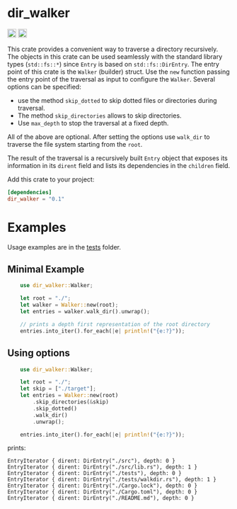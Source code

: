 # dir_walker

[<img alt="github" src="https://img.shields.io/badge/github-gabrielecodes/dir_walker-8DBFCB?style=for-the-badge&labelColor=555555&logo=github" height="20">](https://github.com/gabrielecodes/dir_walker)
[<img alt="build status" src="https://img.shields.io/github/actions/workflow/status/gabrielecodes/dir_walker/ci.yml?branch=master&style=for-the-badge" height="20">](https://github.com/gabrielecodes/dir_walker/actions?query=branch%3Amain)

This crate provides a convenient way to traverse a directory recursively.
The objects in this crate can be used seamlessly with the standard library
types (`std::fs::*`) since `Entry` is based on `std::fs::DirEntry`.
The entry point of this crate is the `Walker` (builder) struct. Use the `new` function
passing the entry point of the traversal as input to configure the `Walker`. Several
options can be specified:

- use the method `skip_dotted` to skip dotted files
or directories during traversal.
- The method `skip_directories` allows to skip directories.
- Use `max_depth` to stop the traversal at a fixed depth.

All of the above are optional. After setting the options use `walk_dir`
to traverse the file system starting from the `root`.

The result of the traversal is a recursively built `Entry` object that
exposes its information in its `dirent` field and lists its dependencies
in the `children` field.

Add this crate to your project:

```toml
[dependencies]
dir_walker = "0.1"
```

# Examples

Usage examples are in the [tests](https://github.com/gabrielecodes/dir_walker/blob/master/tests/walkdir.rs) folder.

## Minimal Example

```rust
    use dir_walker::Walker;

    let root = "./";
    let walker = Walker::new(root);
    let entries = walker.walk_dir().unwrap();

    // prints a depth first representation of the root directory
    entries.into_iter().for_each(|e| println!("{e:?}"));
```

## Using options

```rust
    use dir_walker::Walker;

    let root = "./";
    let skip = ["./target"];
    let entries = Walker::new(root)
        .skip_directories(&skip)
        .skip_dotted()
        .walk_dir()
        .unwrap();

    entries.into_iter().for_each(|e| println!("{e:?}"));
```

prints:

```text
EntryIterator { dirent: DirEntry("./src"), depth: 0 }
EntryIterator { dirent: DirEntry("./src/lib.rs"), depth: 1 }
EntryIterator { dirent: DirEntry("./tests"), depth: 0 }
EntryIterator { dirent: DirEntry("./tests/walkdir.rs"), depth: 1 }
EntryIterator { dirent: DirEntry("./Cargo.lock"), depth: 0 }
EntryIterator { dirent: DirEntry("./Cargo.toml"), depth: 0 }
EntryIterator { dirent: DirEntry("./README.md"), depth: 0 }
```
